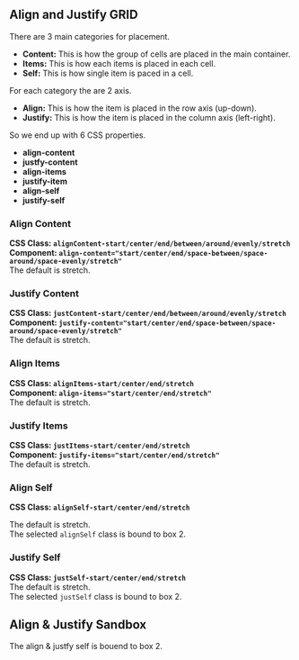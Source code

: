 ## Align and Justify GRID

There are 3 main categories for placement.
- __Content:__ This is how the group of cells are placed in the main container.
- __Items:__ This is how each items is placed in each cell.
- __Self:__ This is how single item is paced in a cell. 

For each category the are 2 axis.
- __Align:__ This is how the item is placed in the row axis (up-down).
- __Justify:__ This is how the item is placed in the column axis (left-right).

So we end up with 6 CSS properties.
- __align-content__
- __justfy-content__
- __align-items__
- __justify-item__
- __align-self__
- __justify-self__


### Align Content
__CSS Class: `alignContent-start/center/end/between/around/evenly/stretch`__ <br/> 
__Component: `align-content="start/center/end/space-between/space-around/space-evenly/stretch"`__ <br>
The default is stretch.
<hhl-live-editor title="" htmlCode='
    <template>
    <div class="p-6">
      <div class="flx-row flx-align-center flx-wrap mb-15 gap-6 p-15 shadow-1">
        <H_select v-model="val" :select-data="alignContentList" label="Align Content"></H_select>
      </div>
      <H_layout grid-lines row="auto" col="auto auto auto" :align-content="val">
        <div>1</div>
        <div>2</div>
        <div>3</div>
        <div>4</div>
        <div>5</div>
      </H_layout>
    </div>
    </template>
    <script>
      const val = ref(" ");
      const alignContentList = ref([
                    " ", "start", "center", "end", "space-between", "space-around", "space-evenly", "stretch"
                    ]);
    return {
    val,
    alignContentList
    }
    </script>
    <xstyle>
      .gridBox {
        padding: 15px;
        height: 150px;
        box-shadow: var(--shadow-1);
      }
      .gridBox > div {
        min-height: 25px;
        min-width: 25px;
        background-color: var(--col-pri);
        color: white;
        text-align: center;
      }
    </xstyle>
'>
</hhl-live-editor>
<br>

### Justify Content
__CSS Class: `justContent-start/center/end/between/around/evenly/stretch`__ <br/> 
__Component: `justify-content="start/center/end/space-between/space-around/space-evenly/stretch"`__ <br>
The default is stretch.
<hhl-live-editor title="" htmlCode='
    <template>
    <div class="p-6">
      <div class="flx-row flx-align-center flx-wrap mb-15 gap-6 p-15 shadow-1">
        <H_select v-model="val" :select-data="justifyContentList" label="Justify Content"></H_select>
      </div>
      <H_layout grid-lines row="auto" col="auto auto auto" :justify-content="val">
        <div>1</div>
        <div>2</div>
        <div>3</div>
        <div>4</div>
        <div>5</div>
      </H_layout>
    </div>
    </template>
    <script>
      const val = ref(" ");
      const justifyContentList = ref([
                    " ", "start", "center", "end", "space-between", "space-around", "space-evenly", "stretch"
                    ]);
    return {
    val,
    justifyContentList
    }
    </script>
    <xstyle>
      .gridBox {
        padding: 15px;
        height: 150px;
        box-shadow: var(--shadow-1);
      }
      .gridBox > div {
        min-height: 25px;
        min-width: 25px;
        background-color: var(--col-pri);
        color: white;
        text-align: center;
      }
    </xstyle>
'>
</hhl-live-editor>
<br>

### Align Items
__CSS Class: `alignItems-start/center/end/stretch`__ <br/> 
__Component: `align-items="start/center/end/stretch"`__ <br>
The default is stretch.
<hhl-live-editor title="" htmlCode='
    <template>
    <div class="p-6">
      <div class="flx-row flx-align-center flx-wrap mb-15 gap-6 m-4 p-15 shadow-1">
        <H_select v-model="val" :select-data="alignItemsList" label="Align items"></H_select>
      </div>
      <H_layout grid-lines row="auto" col="auto auto auto" :align-items="val">
        <div>1</div>
        <div>2</div>
        <div>3</div>
        <div>4</div>
        <div>5</div>
      </H_layout>
    </div>
    </template>
    <script>
      const val = ref(" ");
      const alignItemsList = ref([
                    " ", "start", "center", "end", "stretch"
                    ]);
    return {
    val,
    alignItemsList
    }
    </script>
    <xstyle>
      .gridBox {
        padding: 15px;
        height: 150px;
        box-shadow: var(--shadow-1);
      }
      .gridBox > div {
        min-height: 25px;
        min-width: 25px;
        background-color: var(--col-pri);
        color: white;
        text-align: center;
      }
    </xstyle>
'>
</hhl-live-editor>
<br>

### Justify Items
__CSS Class: `justItems-start/center/end/stretch`__ <br/> 
__Component: `justify-items="start/center/end/stretch"`__ <br>
The default is stretch.
<hhl-live-editor title="" htmlCode='
    <template>
    <div class="p-6">
      <div class="flx-row flx-align-center flx-wrap mb-15 gap-6 m-4 p-15 shadow-1">
        <H_select v-model="val" :select-data="justItemsList" label="Justify items"></H_select>
      </div>
      <H_layout grid-lines row="auto" col="auto auto auto" :justify-items="val">
        <div>1</div>
        <div>2</div>
        <div>3</div>
        <div>4</div>
        <div>5</div>
      </H_layout>
    </div>
    </template>
    <script>
      const val = ref(" ");
      const justItemsList = ref([
                    " ", "start", "center", "end", "stretch"
                    ]);
    return {
    val,
    justItemsList
    }
    </script>
    <xstyle>
      .gridBox {
        padding: 15px;
        height: 150px;
        box-shadow: var(--shadow-1);
      }
      .gridBox > div {
        min-height: 25px;
        min-width: 25px;
        background-color: var(--col-pri);
        color: white;
        text-align: center;
      }
    </xstyle>
'>
</hhl-live-editor>
<br>

### Align Self
__CSS Class: `alignSelf-start/center/end/stretch`__ <br/>

The default is stretch.<br/>
The selected `alignSelf` class is bound to box 2.
<hhl-live-editor title="" htmlCode='
    <template>
    <div class="p-6">
      <div class="flx-row flx-align-center flx-wrap mb-15 gap-6 m-4 p-15 shadow-1">
        <H_select v-model="val" :select-data="alignSelfList" label="Align self"></H_select>
      </div>
      <H_layout grid-lines row="auto" col="auto auto auto">
        <div>1</div>
        <div :class="val">2</div>
        <div>3</div>
        <div>4</div>
        <div>5</div>
      </H_layout>
    </div>
    </template>
    <script>
      const val = ref(" ");
      const alignSelfList = ref([
                    " ", "alignSelf-start", "alignSelf-center", "alignSelf-end", "alignSelf-stretch"
                    ]);
    return {
    val,
    alignSelfList
    }
    </script>
    <xstyle>
      .gridBox {
        padding: 15px;
        height: 150px;
        box-shadow: var(--shadow-1);
      }
      .gridBox > div {
        min-height: 25px;
        min-width: 25px;
        background-color: var(--col-pri);
        color: white;
        text-align: center;
      }
    </xstyle>
'>
</hhl-live-editor>
<br>

### Justify Self
__CSS Class: `justSelf-start/center/end/stretch`__ <br/> 
The default is stretch.<br/>
The selected `justSelf` class is bound to box 2.
<hhl-live-editor title="" htmlCode='
    <template>
    <div class="p-6">
      <div class="flx-row flx-align-center flx-wrap mb-15 gap-6 m-4 p-15 shadow-1">
        <H_select v-model="val" :select-data="justSelfList" label="Justify self"></H_select>
      </div>
      <H_layout grid-lines row="auto" col="auto auto auto">
        <div>1</div>
        <div :class="val">2</div>
        <div>3</div>
        <div>4</div>
        <div>5</div>
      </H_layout>
    </div>
    </template>
    <script>
      const val = ref(" ");
        const justSelfList = ref([
                    " ", "justSelf-start", "justSelf-center", "justSelf-end", "justSelf-stretch"
                    ]);
    return {
    val,
    justSelfList
    }
    </script>
    <xstyle>
      .gridBox {
        padding: 15px;
        height: 150px;
        box-shadow: var(--shadow-1);
      }
      .gridBox > div {
        min-height: 25px;
        min-width: 25px;
        background-color: var(--col-pri);
        color: white;
        text-align: center;
      }
    </xstyle>
'>
</hhl-live-editor>
<br>

## Align & Justify Sandbox
The align & justfy self is bouend to box 2.
<hhl-live-editor title="" htmlCode='
    <template>
    <div class="p-6">
      <div class= "flex-selectors flx-row flx-wrap flx-align-center flx-wrap mb-15 gap-6 m-4 p-15 shadow-1">
        <H_select v-model="alignContentVal" :select-data="justList" label="Align-content"></H_select>
        <H_select v-model="justContentVal" :select-data="justList" label="Justify-content"></H_select>
        <H_select v-model="alignItemVal" :select-data="itemList" label="Align-items"></H_select>
        <H_select v-model="justItemVal" :select-data="itemList" label="Justify-items"></H_select>
        <H_select v-model="alignSelfVal" :select-data="alignSelfList" label="Align self"></H_select>
        <H_select v-model="justSelfVal" :select-data="justSelfList" label="Justify self"></H_select>
      </div>
      <H_layout grid-lines row="auto" col="auto auto auto" col="auto auto auto" 
                    :align-content="alignContentVal"
                    :justify-content="justContentVal"
                    :align-items="alignItemVal"
                    :justify-items="justItemVal">
        <div>1</div>
        <div :class="selfClass">2</div>
        <div>3</div>
        <div>4</div>
        <div>5</div>
      </H_layout>
    </div>
    </template>
    <script>
      const alignContentVal = ref("");
      const justContentVal = ref("");
      const alignItemVal = ref("");
      const justItemVal = ref("");
      const alignSelfVal = ref("");
      const justSelfVal = ref("");
      const itemList = ref([
                    "", "start", "center", "end", "stretch"
                    ]);
      const justList = ref([
                    "", "start", "center", "end", "space-between", "space-around", "space-evenly", "stretch"
                    ]);
      const alignSelfList = ref([
                    "", "alignSelf-start", "alignSelf-center", "alignSelf-end", "alignSelf-stretch"
                    ]);
      const justSelfList = ref([
                    "", "justSelf-start", "justSelf-center", "justSelf-end", "justSelf-stretch"
                    ]);
      const selfClass = computed(() => {
          return `${alignSelfVal.value} ${justSelfVal.value}`
        });
    return {
    alignContentVal,
    justContentVal,
    alignItemVal,
    justItemVal,
    alignSelfVal,
    justSelfVal,
    itemList,
    justList,
    alignSelfList,
    justSelfList,
    selfClass
    }
    </script>
    <xstyle>
      .flex-selectors > .H_select {
        min-width: 140px;
      }
      .gridBox {
        padding: 15px;
        height: 150px;
        box-shadow: var(--shadow-1);
      }
      .gridBox > div {
        min-height: 25px;
        min-width: 25px;
        background-color: var(--col-pri);
        color: white;
        text-align: center;
      }
    <x/style>
'>
</hhl-live-editor>
